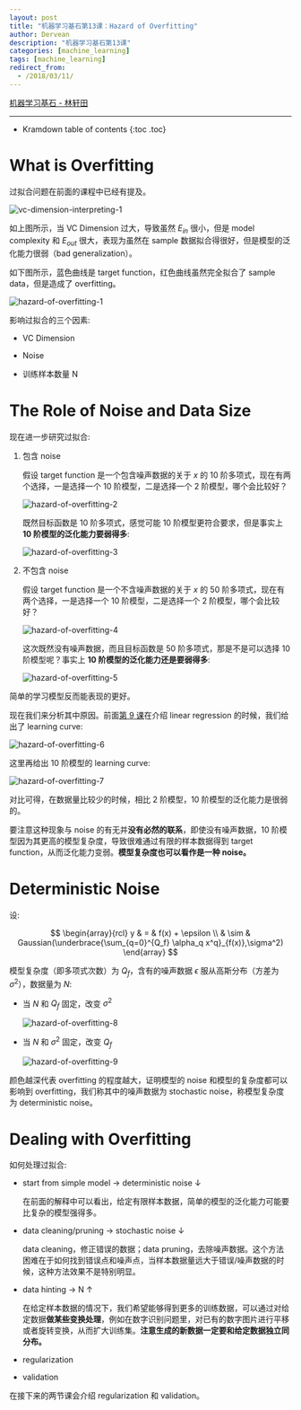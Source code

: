 ```yaml
---
layout: post
title: "机器学习基石第13课：Hazard of Overfitting"
author: Dervean
description: "机器学习基石第13课"
categories: [machine_learning]
tags: [machine_learning]
redirect_from:
  - /2018/03/11/
---
```


[机器学习基石 - 林轩田](https://www.csie.ntu.edu.tw/~htlin/course/mlfound17fall/)

---

* Kramdown table of contents
{:toc .toc}

# What is Overfitting

过拟合问题在前面的课程中已经有提及。

![vc-dimension-interpreting-1](/images/machine-learning-foundations/vc-dimension-interpreting-1.png "VC Dimension")

如上图所示，当 VC Dimension 过大，导致虽然 $E_{in}$ 很小，但是 model complexity 和 $E_{out}$ 很大，表现为虽然在 sample 数据拟合得很好，但是模型的泛化能力很弱（bad generalization）。

如下图所示，蓝色曲线是 target function，红色曲线虽然完全拟合了 sample data，但是造成了 overfitting。

![hazard-of-overfitting-1](/images/machine-learning-foundations/hazard-of-overfitting-1.png "overfitting")

影响过拟合的三个因素:

- VC Dimension 

- Noise

- 训练样本数量 N

# The Role of Noise and Data Size 

现在进一步研究过拟合:

1. 包含 noise

   假设 target function 是一个包含噪声数据的关于 $x$ 的 10 阶多项式，现在有两个选择，一是选择一个 10 阶模型，二是选择一个 2 阶模型，哪个会比较好？

   ![hazard-of-overfitting-2](/images/machine-learning-foundations/hazard-of-overfitting-2.png "一个包含噪声数据的 10 阶多项式")

   既然目标函数是 10 阶多项式，感觉可能 10 阶模型更符合要求，但是事实上 **10 阶模型的泛化能力要弱得多**:

   ![hazard-of-overfitting-3](/images/machine-learning-foundations/hazard-of-overfitting-3.png "对比下来 2 阶模型泛化能力要强")

2. 不包含 noise

   假设 target function 是一个不含噪声数据的关于 $x$ 的 50 阶多项式，现在有两个选择，一是选择一个 10 阶模型，二是选择一个 2 阶模型，哪个会比较好？

   ![hazard-of-overfitting-4](/images/machine-learning-foundations/hazard-of-overfitting-4.png "一个不含噪声数据的 50 阶多项式")

   这次既然没有噪声数据，而且目标函数是 50 阶多项式，那是不是可以选择 10 阶模型呢？事实上 **10 阶模型的泛化能力还是要弱得多**:

   ![hazard-of-overfitting-5](/images/machine-learning-foundations/hazard-of-overfitting-5.png "对比下来 2 阶模型泛化能力要强")

简单的学习模型反而能表现的更好。

现在我们来分析其中原因。前面[第 9 课](https://dervean.github.io/blog/2018/02/18/ML-foundations-09-linear-regression/)在介绍 linear regression 的时候，我们给出了 learning curve:

![hazard-of-overfitting-6](/images/machine-learning-foundations/hazard-of-overfitting-6.png "2 阶模型的 learning curve")

这里再给出 10 阶模型的 learning curve:

![hazard-of-overfitting-7](/images/machine-learning-foundations/hazard-of-overfitting-7.png "10 阶模型的 learning curve")

对比可得，在数据量比较少的时候，相比 2 阶模型，10 阶模型的泛化能力是很弱的。

要注意这种现象与 noise 的有无并**没有必然的联系**，即使没有噪声数据，10 阶模型因为其更高的模型复杂度，导致很难通过有限的样本数据得到 target function，从而泛化能力变弱。**模型复杂度也可以看作是一种 noise。**

# Deterministic Noise

设:

$$
\begin{array}{rcl}
y & =    & f(x) + \epsilon \\
  & \sim & Gaussian(\underbrace{\sum_{q=0}^{Q_f} \alpha_q x^q}_{f(x)},\sigma^2)
\end{array}
$$ 

模型复杂度（即多项式次数）为 $Q_f$，含有的噪声数据 $\epsilon$ 服从高斯分布（方差为 $\sigma^2$），数据量为 $N$:

- 当 $N$ 和 $Q_f$ 固定，改变 $\sigma^2$

  ![hazard-of-overfitting-8](/images/machine-learning-foundations/hazard-of-overfitting-8.png "stochastic noise")

- 当 $N$ 和 $\sigma^2$ 固定，改变 $Q_f$ 

  ![hazard-of-overfitting-9](/images/machine-learning-foundations/hazard-of-overfitting-9.png "deterministic noise")

颜色越深代表 overfitting 的程度越大，证明模型的 noise 和模型的复杂度都可以影响到 overfitting，我们称其中的噪声数据为 stochastic noise，称模型复杂度为 deterministic noise。


# Dealing with Overfitting

如何处理过拟合:

- start from simple model $\longrightarrow$ deterministic noise $\downarrow$

  在前面的解释中可以看出，给定有限样本数据，简单的模型的泛化能力可能要比复杂的模型强得多。

- data cleaning/pruning $\longrightarrow$ stochastic noise $\downarrow$

  data cleaning，修正错误的数据；data pruning，去除噪声数据。这个方法困难在于如何找到错误点和噪声点，当样本数据量远大于错误/噪声数据的时候，这种方法效果不是特别明显。
  
- data hinting $\longrightarrow$ N $\uparrow$

  在给定样本数据的情况下，我们希望能够得到更多的训练数据，可以通过对给定数据**做某些变换处理**，例如在数字识别问题里，对已有的数字图片进行平移或者旋转变换，从而扩大训练集。**注意生成的新数据一定要和给定数据独立同分布。**

- regularization

- validation

在接下来的两节课会介绍 regularization 和 validation。











